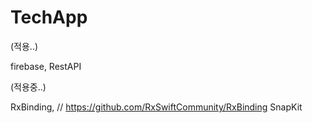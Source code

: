# TechApp

(적용..)

firebase, 
RestAPI

(적용중..)

RxBinding, // https://github.com/RxSwiftCommunity/RxBinding
SnapKit


